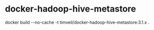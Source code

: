 # docker-hadoop-hive-metastore


docker build --no-cache -t timveil/docker-hadoop-hive-metastore:3.1.x .

